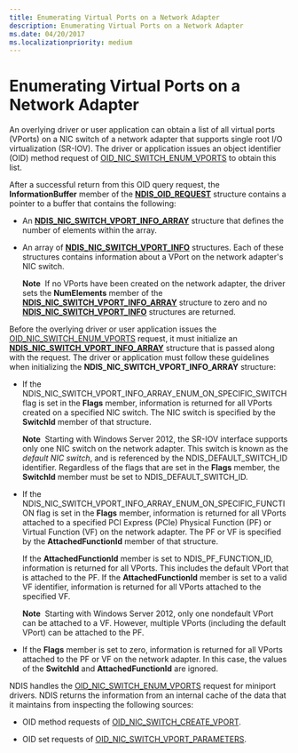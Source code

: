 ```yaml
---
title: Enumerating Virtual Ports on a Network Adapter
description: Enumerating Virtual Ports on a Network Adapter
ms.date: 04/20/2017
ms.localizationpriority: medium
---
```


# Enumerating Virtual Ports on a Network Adapter


An overlying driver or user application can obtain a list of all virtual ports (VPorts) on a NIC switch of a network adapter that supports single root I/O virtualization (SR-IOV). The driver or application issues an object identifier (OID) method request of [OID\_NIC\_SWITCH\_ENUM\_VPORTS](./oid-nic-switch-enum-vports.md) to obtain this list.

After a successful return from this OID query request, the **InformationBuffer** member of the [**NDIS\_OID\_REQUEST**](/windows-hardware/drivers/ddi/ndis/ns-ndis-_ndis_oid_request) structure contains a pointer to a buffer that contains the following:

-   An [**NDIS\_NIC\_SWITCH\_VPORT\_INFO\_ARRAY**](/windows-hardware/drivers/ddi/ntddndis/ns-ntddndis-_ndis_nic_switch_vport_info_array) structure that defines the number of elements within the array.

-   An array of [**NDIS\_NIC\_SWITCH\_VPORT\_INFO**](/windows-hardware/drivers/ddi/ntddndis/ns-ntddndis-_ndis_nic_switch_vport_info) structures. Each of these structures contains information about a VPort on the network adapter's NIC switch.

    **Note**  If no VPorts have been created on the network adapter, the driver sets the **NumElements** member of the [**NDIS\_NIC\_SWITCH\_VPORT\_INFO\_ARRAY**](/windows-hardware/drivers/ddi/ntddndis/ns-ntddndis-_ndis_nic_switch_vport_info_array) structure to zero and no [**NDIS\_NIC\_SWITCH\_VPORT\_INFO**](/windows-hardware/drivers/ddi/ntddndis/ns-ntddndis-_ndis_nic_switch_vport_info) structures are returned.

     

Before the overlying driver or user application issues the [OID\_NIC\_SWITCH\_ENUM\_VPORTS](./oid-nic-switch-enum-vports.md) request, it must initialize an [**NDIS\_NIC\_SWITCH\_VPORT\_INFO\_ARRAY**](/windows-hardware/drivers/ddi/ntddndis/ns-ntddndis-_ndis_nic_switch_vport_info_array) structure that is passed along with the request. The driver or application must follow these guidelines when initializing the **NDIS\_NIC\_SWITCH\_VPORT\_INFO\_ARRAY** structure:

-   If the NDIS\_NIC\_SWITCH\_VPORT\_INFO\_ARRAY\_ENUM\_ON\_SPECIFIC\_SWITCH flag is set in the **Flags** member, information is returned for all VPorts created on a specified NIC switch. The NIC switch is specified by the **SwitchId** member of that structure.

    **Note**  Starting with Windows Server 2012, the SR-IOV interface supports only one NIC switch on the network adapter. This switch is known as the *default NIC switch*, and is referenced by the NDIS\_DEFAULT\_SWITCH\_ID identifier. Regardless of the flags that are set in the **Flags** member, the **SwitchId** member must be set to NDIS\_DEFAULT\_SWITCH\_ID.

     

-   If the NDIS\_NIC\_SWITCH\_VPORT\_INFO\_ARRAY\_ENUM\_ON\_SPECIFIC\_FUNCTION flag is set in the **Flags** member, information is returned for all VPorts attached to a specified PCI Express (PCIe) Physical Function (PF) or Virtual Function (VF) on the network adapter. The PF or VF is specified by the **AttachedFunctionId** member of that structure.

    If the **AttachedFunctionId** member is set to NDIS\_PF\_FUNCTION\_ID, information is returned for all VPorts. This includes the default VPort that is attached to the PF. If the **AttachedFunctionId** member is set to a valid VF identifier, information is returned for all VPorts attached to the specified VF.

    **Note**  Starting with Windows Server 2012, only one nondefault VPort can be attached to a VF. However, multiple VPorts (including the default VPort) can be attached to the PF.

     

-   If the **Flags** member is set to zero, information is returned for all VPorts attached to the PF or VF on the network adapter. In this case, the values of the **SwitchId** and **AttachedFunctionId** are ignored.

NDIS handles the [OID\_NIC\_SWITCH\_ENUM\_VPORTS](./oid-nic-switch-enum-vports.md) request for miniport drivers. NDIS returns the information from an internal cache of the data that it maintains from inspecting the following sources:

-   OID method requests of [OID\_NIC\_SWITCH\_CREATE\_VPORT](./oid-nic-switch-create-vport.md).

-   OID set requests of [OID\_NIC\_SWITCH\_VPORT\_PARAMETERS](./oid-nic-switch-vport-parameters.md).

 


